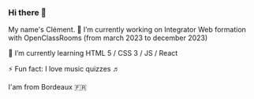 ### Hi there 👋

My name's Clément.
🔭 I’m currently working on Integrator Web formation with OpenClassRooms (from march 2023 to december 2023)

🌱 I’m currently learning HTML 5 / CSS 3 / JS / React

⚡ Fun fact: I love music quizzes ♬


I'am from Bordeaux 🇫🇷






<!--
**Titou360/Titou360** is a ✨ _special_ ✨ repository because its `README.md` (this file) appears on your GitHub profile.

Here are some ideas to get you started:

- 🔭 I’m currently working on ...
- 🌱 I’m currently learning ...
- 👯 I’m looking to collaborate on ...
- 🤔 I’m looking for help with ...
- 💬 Ask me about ...
- 📫 How to reach me: ...
- 😄 Pronouns: ...
- ⚡ Fun fact: ...
-->
